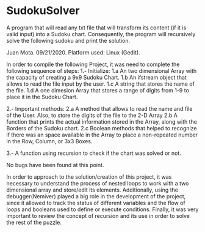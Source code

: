 # SudokuSolver
A program that will read any txt file that will transform its content (if it is valid input) into a Sudoku chart. Consequently, the program will recursively solve the following sudoku and print the solution. 

Juan Mota.
09/21/2020.
Platform used: Linux (Gedit).

In order to compile the following Project, it was need to complete the following sequence of steps:
1.- Initialize:
	1.a An two dimensional Array with the capacity of creating a 9x9 Sudoku Chart.
	1.b An ifstream object that allows to read the file input by the user.
	1.c A string that stores the name of the file.
	1.d A one dimesion Array that stores a range of digits from 1-9 to place it in the Sudoku Chart.
	
2.- Important methods:
	2.a A method that allows to read the name and file of the User. Also, to store the digits of the file to the 2-D Array
	2.b A function that prints the actual information stored in the Array, along with the Borders of the Sudoku chart.
	2.c Boolean methods that helped to recognize if there was an space available in the Array to place a non-repeated number in the Row, Column, or 3x3 Boxes.
	
3.- A function using recursion to check if the chart was solved or not.

No bugs have been found at this point.

In order to approach to the solution/creation of this project, it was necessary to understand the process of nested loops to work with a two dimensional array and store/edit its elements.
Additionally, using the debugger(Nemiver) played a big role in the development of the project, since it allowed to track the status of different variables and the flow of loops and booleans
used to define or execute conditions. Finally, it was very important to review the concept of recursion and its use in order to solve the rest of the puzzle.

